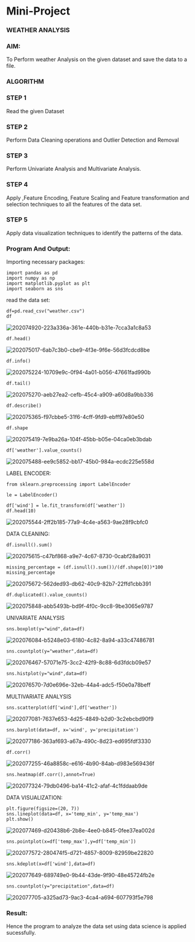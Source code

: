 # Mini-Project
### WEATHER ANALYSIS
### AIM:
To Perform weather Analysis on the given dataset and save the data to a file.

### ALGORITHM
### STEP 1 
Read the given Dataset

### STEP 2
Perform Data Cleaning operations and Outlier Detection and Removal

### STEP 3
Perform Univariate Analysis and Multivariate Analysis.

### STEP 4
Apply ,Feature Encoding, Feature Scaling and Feature transformation and selection techniques to all the features of the data set.

### STEP 5
Apply data visualization techniques to identify the patterns of the data.

### Program And Output:

Importing necessary packages:
```
import pandas as pd
import numpy as np
import matplotlib.pyplot as plt
import seaborn as sns
```
read the data set:
```
df=pd.read_csv("weather.csv")
df
```


![202074920-223a336a-361e-440b-b31e-7cca3a1c8a53](https://github.com/divyakumars/Mini-Project/assets/119393621/4fd40274-537e-4bc7-bc68-c9131dd6c20b)
```
df.head()
```

![202075017-6ab7c3b0-cbe9-4f3e-9f6e-56d3fcdcd8be](https://github.com/divyakumars/Mini-Project/assets/119393621/176a3742-e9aa-4ce3-879e-555bd2843a33)
```
df.info()
```
![202075224-10709e9c-0f94-4a01-b056-47661fad990b](https://github.com/divyakumars/Mini-Project/assets/119393621/e360fbcb-dcda-4328-a20a-5b35c676abb5)
```
df.tail()
```
![202075270-aeb27ea2-cefb-45c4-a909-a60d8a9bb336](https://github.com/divyakumars/Mini-Project/assets/119393621/cf52c5f5-15f3-43c9-897d-ea22270e2798)
```
df.describe()
```
![202075365-f97cbbe5-31f6-4cff-9fd9-ebff97e80e50](https://github.com/divyakumars/Mini-Project/assets/119393621/bfe5c9a7-90c6-497c-aadf-87d1fe7d2c2f)

```
df.shape
```
![202075419-7e9ba26a-104f-45bb-b05e-04ca0eb3bdab](https://github.com/divyakumars/Mini-Project/assets/119393621/eed1f15b-1da1-40e4-93d4-6b59f1fa9cba)
```
df['weather'].value_counts()
```


![202075488-ee9c5852-bb17-45b0-984a-ecdc225e558d](https://github.com/divyakumars/Mini-Project/assets/119393621/c4a0eb0a-3b36-4a21-9e74-81c9455b551b)


LABEL ENCODER:
```
from sklearn.preprocessing import LabelEncoder

le = LabelEncoder()

df['wind'] = le.fit_transform(df['weather'])
df.head(10)
```


![202075544-2ff2b185-77a9-4c4e-a563-9ae28f9cbfc0](https://github.com/divyakumars/Mini-Project/assets/119393621/26172ea3-38ec-4196-ab00-3d0a23d664fa)

DATA CLEANING:

```
df.isnull().sum()

```
![202075615-c47bf868-a9e7-4c67-8730-0cabf28a9031](https://github.com/divyakumars/Mini-Project/assets/119393621/990a20da-ee01-490c-a124-4e2d6169aa77)

```
missing_percentage = (df.isnull().sum())/(df.shape[0])*100
missing_percentage
```



![202075672-562ded93-db62-40c9-82b7-22ffd1cbb391](https://github.com/divyakumars/Mini-Project/assets/119393621/083e64ed-1606-4b0c-9847-40cc94ebed8c)
```
df.duplicated().value_counts()
```
![202075848-abb5493b-bd9f-4f0c-9cc8-9be3065e9787](https://github.com/divyakumars/Mini-Project/assets/119393621/929eca98-d28b-4aed-82f9-a2c71d691c75)

UNIVARIATE ANALYSIS
```
sns.boxplot(y="wind",data=df)
```

![202076084-b5248e03-6180-4c82-8a94-a33c47486781](https://github.com/divyakumars/Mini-Project/assets/119393621/834cbceb-8a10-4a0a-876e-92d5fbafcdc1)
```
sns.countplot(y="weather",data=df)

```

![202076467-57071e75-3cc2-42f9-8c88-6d3fdcb09e57](https://github.com/divyakumars/Mini-Project/assets/119393621/4f60112f-82de-4513-8066-6dccd90b5f58)

```
sns.histplot(y="wind",data=df)
```


![202076570-7d0e696e-32eb-44a4-adc5-f50e0a78beff](https://github.com/divyakumars/Mini-Project/assets/119393621/d5444264-6783-4ac9-b73b-1967551cbdd3)


MULTIVARIATE ANALYSIS
```
sns.scatterplot(df['wind'],df['weather'])
```


![202077081-7637e653-4d25-4849-b2d0-3c2ebcbd90f9](https://github.com/divyakumars/Mini-Project/assets/119393621/f867303c-2ed8-4e04-8a37-6f11060dcfdd)
```
sns.barplot(data=df, x='wind', y='precipitation')
```

![202077186-363af693-a67a-490c-8d23-ed695fdf3330](https://github.com/divyakumars/Mini-Project/assets/119393621/f590d30c-ede6-44db-9875-e4ff0ef9ba5e)

```
df.corr()
```
![202077255-46a8858c-e616-4b90-84ab-d983e569436f](https://github.com/divyakumars/Mini-Project/assets/119393621/2ed861d3-26fb-4dd0-9d97-c12c317812bb)
```
sns.heatmap(df.corr(),annot=True)
```


![202077324-79db0496-ba14-41c2-afaf-4c1fddaab9de](https://github.com/divyakumars/Mini-Project/assets/119393621/826aafbf-f7a8-4aef-9895-83a809718f8f)


DATA VISUALIZATION:
```
plt.figure(figsize=(20, 7))
sns.lineplot(data=df, x='temp_min', y='temp_max')
plt.show()
```

![202077469-d20438b6-2b8e-4ee0-b845-0fee37ea002d](https://github.com/divyakumars/Mini-Project/assets/119393621/c783db96-896c-4c79-9427-5ada31386751)
```
sns.pointplot(x=df['temp_max'],y=df['temp_min'])
```

![202077572-280474f5-d721-4857-8009-82959be22820](https://github.com/divyakumars/Mini-Project/assets/119393621/84978953-0c6d-4067-b222-273ecebbde6c)
```
sns.kdeplot(x=df['wind'],data=df)
```

![202077649-689749e0-9b44-43de-9f90-48e45724fb2e](https://github.com/divyakumars/Mini-Project/assets/119393621/6900e24e-10ca-4d28-bc98-745c9e1cef0e)
```
sns.countplot(y="precipitation",data=df)
```

![202077705-a325ad73-9ac3-4ca4-a694-607793f5e798](https://github.com/divyakumars/Mini-Project/assets/119393621/2acb2f7b-3040-45a7-9694-7d5c7f18c1a7)


### Result:
Hence the program to analyze the data set using data science is applied sucessfully.




















